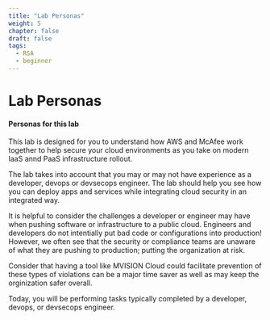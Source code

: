 ```yaml
---
title: "Lab Personas"
weight: 5
chapter: false
draft: false
tags:
  - RSA
  - beginner
---
```


# Lab Personas

#### Personas for this lab
This lab is designed for you to understand how AWS and McAfee work together to help secure your cloud environments as you take on modern IaaS annd PaaS infrastructure rollout. 

The lab takes into account that you may or may not have experience as a developer, devops or devsecops engineer. The lab should help you see how you can deploy apps and services while integrating cloud security in an integrated way. 

It is helpful to consider the challenges a developer or engineer may have when pushing software or infrastructure to a public cloud. Engineers and developers do not intentially put bad code or configurations into production! However, we often see that the security or compliance teams are unaware of what they are pushing to production; putting the organization at risk. 

Consider that having a tool like MVISION Cloud could facilitate prevention of these types of violations can be a major time saver as well as may keep the orginization safer overall. 

Today, you will be performing tasks typically completed by a developer, devops, or devsecops engineer. 

